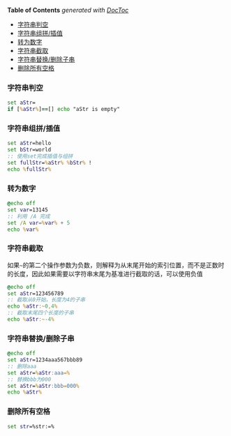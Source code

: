 <!-- START doctoc generated TOC please keep comment here to allow auto update -->
<!-- DON'T EDIT THIS SECTION, INSTEAD RE-RUN doctoc TO UPDATE -->
**Table of Contents**  *generated with [DocToc](https://github.com/thlorenz/doctoc)*

- [字符串判空](#%E5%AD%97%E7%AC%A6%E4%B8%B2%E5%88%A4%E7%A9%BA)
- [字符串组拼/插值](#%E5%AD%97%E7%AC%A6%E4%B8%B2%E7%BB%84%E6%8B%BC%E6%8F%92%E5%80%BC)
- [转为数字](#%E8%BD%AC%E4%B8%BA%E6%95%B0%E5%AD%97)
- [字符串截取](#%E5%AD%97%E7%AC%A6%E4%B8%B2%E6%88%AA%E5%8F%96)
- [字符串替换/删除子串](#%E5%AD%97%E7%AC%A6%E4%B8%B2%E6%9B%BF%E6%8D%A2%E5%88%A0%E9%99%A4%E5%AD%90%E4%B8%B2)
- [删除所有空格](#%E5%88%A0%E9%99%A4%E6%89%80%E6%9C%89%E7%A9%BA%E6%A0%BC)

<!-- END doctoc generated TOC please keep comment here to allow auto update -->

### 字符串判空

```bat
set aStr=
if [%aStr%]==[] echo "aStr is empty"
```

### 字符串组拼/插值

```bat
set aStr=hello
set bStr=world
:: 使用set完成插值与组拼
set fullStr=%aStr% %bStr% !
echo %fullStr%
```

### 转为数字

```bat
@echo off
set var=13145
:: 利用 /A 完成
set /A var=%var% + 5
echo %var%
```

### 字符串截取

如果`~`的第二个操作参数为负数，则解释为从末尾开始的索引位置，而不是正数时的长度，因此如果需要以字符串末尾为基准进行截取的话，可以使用负值

```bat
@echo off
set aStr=123456789
:: 截取从0开始，长度为4的子串
echo %aStr:~0,4%
:: 截取末尾四个长度的子串
echo %aStr:~-4%
```

### 字符串替换/删除子串

```bat
@echo off
set aStr=1234aaa567bbb89
:: 删除aaa
set aStr=%aStr:aaa=%
:: 替换bbb为000
set aStr=%aStr:bbb=000%
echo %aStr%
```

### 删除所有空格

```bat
set str=%str:=%
```


